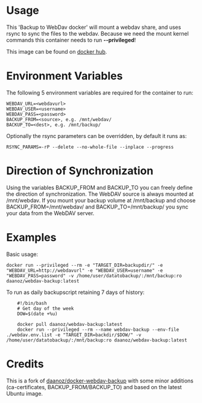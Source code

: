 # Usage
This 'Backup to WebDav docker' will mount a webdav share, and uses rsync to sync the files to the webdav. Because we need the mount kernel commands this container needs to run __--privileged__!

This image can be found on [docker hub](https://hub.docker.com/r/daanoz/webdav-backup/).

# Environment Variables

The following 5 environment variables are required for the container to run:

    WEBDAV_URL=<webdavurl>
    WEBDAV_USER=<username>
    WEBDAV_PASS=<password>
    BACKUP_FROM=<source>, e.g. /mnt/webdav/
    BACKUP_TO=<dest>, e.g. /mnt/backup/

Optionally the rsync parameters can be overridden, by default it runs as:

    RSYNC_PARAMS=-rP --delete --no-whole-file --inplace --progress

# Direction of Synchronization

Using the variables BACKUP_FROM and BACKUP_TO you can freely define the direction of synchronization. The WebDAV source is always mounted at /mnt/webdav. If you mount your backup volume at /mnt/backup and choose BACKUP_FROM=/mnt/webdav/ and BACKUP_TO=/mnt/backup/ you sync your data from the WebDAV server.

# Examples

Basic usage:

    docker run --privileged --rm -e "TARGET_DIR=backupdir/" -e "WEBDAV_URL=http://webdavurl" -e "WEBDAV_USER=username" -e "WEBDAV_PASS=password" -v /home/user/datatobackup/:/mnt/backup:ro daanoz/webdav-backup:latest

To run as daily backupscript retaining 7 days of history:

        #!/bin/bash
        # Get day of the week
        DOW=$(date +%u)

        docker pull daanoz/webdav-backup:latest
        docker run --privileged --rm --name webdav-backup --env-file ./webdav.env.list -e "TARGET_DIR=backdir/$DOW/" -v /home/user/datatobackup/:/mnt/backup:ro daanoz/webdav-backup:latest

# Credits

This is a fork of [daanoz/docker-webdav-backup](https://github.com/daanoz/docker-webdav-backup) with some minor additions (ca-certificates, BACKUP_FROM/BACKUP_TO) and based on the latest Ubuntu image.

